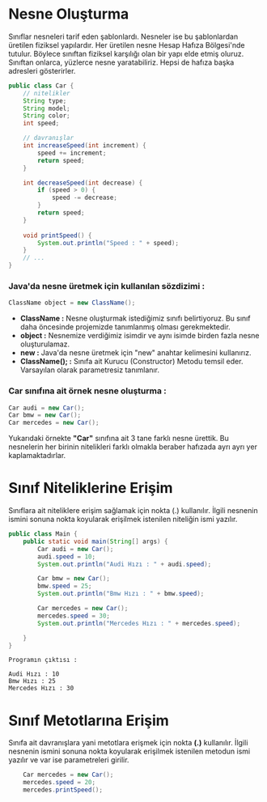 # Nesne Oluşturma
Sınıflar nesneleri tarif eden şablonlardı. Nesneler ise bu şablonlardan üretilen fiziksel yapılardır. Her üretilen nesne Hesap Hafıza Bölgesi'nde tutulur. Böylece sınıftan fiziksel karşılığı olan bir yapı elde etmiş oluruz. Sınıftan onlarca, yüzlerce nesne yaratabiliriz. Hepsi de hafıza başka adresleri gösterirler.

```java
public class Car {
    // nitelikler
    String type;
    String model;
    String color;
    int speed;

    // davranışlar
    int increaseSpeed(int increment) {
        speed += increment;
        return speed;
    }

    int decreaseSpeed(int decrease) {
        if (speed > 0) {
            speed -= decrease;
        }
        return speed;
    }
    
    void printSpeed() {
        System.out.println("Speed : " + speed);
    }
    // ...
}
```
### Java'da nesne üretmek için kullanılan sözdizimi :

```java
ClassName object = new ClassName();
```  
* __ClassName :__ Nesne oluşturmak istediğimiz sınıfı belirtiyoruz. Bu sınıf daha öncesinde projemizde tanımlanmış olması gerekmektedir.
* __object :__ Nesnemize verdiğimiz isimdir ve aynı isimde birden fazla nesne oluşturulamaz.
* __new :__ Java'da nesne üretmek için "new" anahtar kelimesini kullanırız.
* __ClassName(); :__ Sınıfa ait Kurucu (Constructor) Metodu temsil eder. Varsayılan olarak parametresiz tanımlanır.

### Car sınıfına ait örnek nesne oluşturma :
```java
Car audi = new Car();
Car bmw = new Car();
Car mercedes = new Car();
```
Yukarıdaki örnekte __"Car"__ sınıfına ait 3 tane farklı nesne ürettik. Bu nesnelerin her birinin nitelikleri farklı olmakla beraber hafızada ayrı ayrı yer kaplamaktadırlar.

# Sınıf Niteliklerine Erişim
Sınıflara ait niteliklere erişim sağlamak için nokta (.) kullanılır. İlgili nesnenin ismini sonuna nokta koyularak erişilmek istenilen niteliğin ismi yazılır.

```java
public class Main {
    public static void main(String[] args) {
        Car audi = new Car();
        audi.speed = 10;
        System.out.println("Audi Hızı : " + audi.speed);

        Car bmw = new Car();
        bmw.speed = 25;
        System.out.println("Bmw Hızı : " + bmw.speed);

        Car mercedes = new Car();
        mercedes.speed = 30;
        System.out.println("Mercedes Hızı : " + mercedes.speed);

    }
}
```
```
Programın çıktısı :

Audi Hızı : 10
Bmw Hızı : 25
Mercedes Hızı : 30
```

# Sınıf Metotlarına Erişim
Sınıfa ait davranışlara yani metotlara erişmek için nokta __(.)__ kullanılır. İlgili nesnenin ismini sonuna nokta koyularak erişilmek istenilen metodun ismi yazılır ve var ise parametreleri girilir.

```java
    Car mercedes = new Car();
    mercedes.speed = 20;
    mercedes.printSpeed();
```